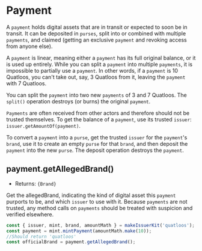 # Payment
A `payment` holds digital assets that are in transit or 
expected to soon be in transit. It can be deposited in `purses`, 
split into or combined with multiple `payments`, and claimed (getting
an exclusive `payment` and revoking access from anyone else). 

A `payment` is linear, meaning either a `payment` has its full
original balance, or it is used up entirely. While you can split
a `payment` into multiple `payments`, it is impossible to partially use a
`payment`. In other words, if a `payment` is 10 Quatloos, you can't
take out, say, 3 Quatloos from it, leaving the `payment` with 7 Quatloos.

You can split the `payment` into two new `payments` of 3 and 7 Quatloos.
The `split()` operation destroys (or burns) the original `payment`.

`Payments` are often received from other actors and therefore should not be
trusted themselves. To get the balance of a `payment`, use its trusted `issuer`: 
`issuer.getAmountOf(payment)`.

To convert a `payment` into a `purse`, get the trusted `issuer` for the `payment`'s `brand`,
use it to create an empty `purse` for that `brand`, and then deposit the `payment` into the
new `purse`. The deposit operation destroys the `payment`.

## payment.getAllegedBrand()
- Returns: `{Brand}`

Get the allegedBrand, indicating the kind of digital asset this `payment` purports to be, and which `issuer` to use 
with it. Because `payments` are not trusted, any method calls on `payments` 
should be treated with suspicion and verified elsewhere.

```js
const { issuer, mint, brand, amountMath } = makeIssuerKit('quatloos');
const payment = mint.mintPayment(amountMath.make(10));
//Should return 'quatloos'
const officialBrand = payment.getAllegedBrand();
```
